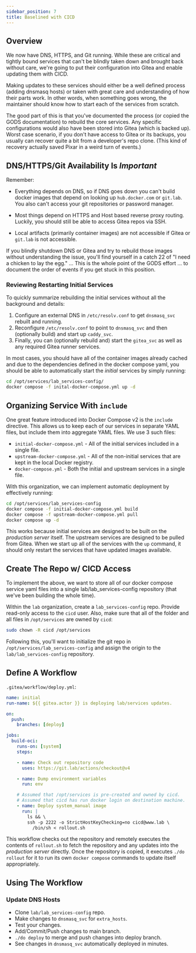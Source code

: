 ```yaml
---
sidebar_position: 7
title: Baselined with CICD
---
```


## Overview

We now have DNS, HTTPS, and Git running. While these are critical and tightly bound services that can't be blindly taken down and brought back without care, we're going to put their configuration into Gitea and enable updating them with CICD. 

Making updates to these services should either be a well defined process (adding dnsmasq hosts) or taken with great care and understanding of how their parts work. In other words, when something goes wrong, the maintainer should know how to start each of the services from scratch.

The good part of this is that you've documented the process (or copied the GODS documentation) to rebuild the core services. Any specific configurations would also have been stored into Gitea (which is backed up). Worst case scenario, if you don't have access to Gitea or its backups, you usually can recover quite a bit from a developer's repo clone. (This kind of recovery actually saved Pixar in a weird turn of events.)

## DNS/HTTPS/Git Availability Is _Important_

Remember:

- Everything depends on DNS, so if DNS goes down you can't build docker images that depend on looking up `hub.docker.com` or `git.lab`. You also can't access your git repositories or password manager.

- Most things depend on HTTPS and Host based reverse proxy routing. Luckily, you should still be able to access Gitea repos via SSH.

- Local artifacts (primarily container images) are not accessible if Gitea or `git.lab` is not accessible.

If you blindly shutdown DNS or Gitea and try to rebuild those images without understanding the issue, you'll find yourself in a catch 22 of "I need a chicken to lay the egg." ... This is the whole point of the GODS effort ... to document the order of events if you get stuck in this position.

### Reviewing Restarting Initial Services

To quickly summarize rebuilding the initial services without all the background and details:

1. Configure an external DNS in `/etc/resolv.conf` to get `dnsmasq_svc` rebuilt and running.
2. Reconfigure `/etc/resolv.conf` to point to `dnsmasq_svc` and then (optionally build) and start up `caddy_svc`.
3. Finally, you can (optionally rebuild and) start the `gitea_svc` as well as any required Gitea runner services.

In most cases, you should have all of the container images already cached and due to the dependencies defined in the docker compose yaml, you should be able to automatically start the _initial_ services by simply running:

```sh
cd /opt/services/lab_services-config/
docker compose -f inital-docker-compose.yml up -d
```

## Organizing Service With `include`

One great feature introduced into Docker Compose v2 is the `include` directive. This allows us to keep each of our services in separate YAML files, but include them into aggregate YAML files. We use 3 such files:

- `initial-docker-compose.yml` - All of the initial services included in a single file.
- `upstream-docker-compose.yml` - All of the non-initial services that are kept in the local Docker registry.
- `docker-compose.yml` - Both the initial and upstream services in a single file.

With this organization, we can implement automatic deployment by effectively running:

```sh
cd /opt/services/lab_services-config
docker compose -f initial-docker-compose.yml build
docker compose -f upstream-docker-compose.yml pull
docker compose up -d
```

This works because initial services are designed to be built on the _production server_ itself. The upstream services are designed to be pulled from Gitea. When we start up all of the services with the `up` command, it should only restart the services that have updated images available.

## Create The Repo w/ CICD Access

To implement the above, we want to store all of our docker compose service yaml files into a single lab/lab_services-config repository (that we've been building the whole time).

Within the `lab` organization, create a `lab_services-config` repo. Provide read-only access to the `cicd` user. Also, make sure that all of the folder and all files in `/opt/services` are owned by `cicd`:

```sh
sudo chown -R cicd /opt/services
```

Following this, you'll want to initialize the git repo in `/opt/services/lab_services-config` and assign the origin to the `lab/lab_services-config` repository.

## Define A Workflow

`.gitea/workflow/deploy.yml`:

```yaml
name: initial
run-name: ${{ gitea.actor }} is deploying lab/services updates.

on:
  push: 
    branches: [deploy]

jobs:
  build-oci:
    runs-on: [system]
    steps:

    - name: Check out repository code
      uses: https://git.lab/actions/checkout@v4

    - name: Dump environment variables
      run: env

    # Assumed that /opt/services is pre-created and owned by cicd.
    # Assumed that cicd has run docker login on destination machine.
    - name: Deploy system_manual image
      run: |
        ls && \
        ssh -p 2222 -o StrictHostKeyChecking=no cicd@www.lab \
          /bin/sh < rollout.sh
```

This workflow checks out the repository and remotely executes the contents of `rollout.sh` to fetch the repository and any updates into the _production server_ directly. Once the repository is copied, it executes `./do rollout` for it to run its own `docker compose` commands to update itself appropriately.

## Using The Workflow

<!-- TODO: Test these! -->

### Update DNS Hosts

- Clone `lab/lab_services-config` repo.
- Make changes to `dnsmasq_svc` for `extra_hosts`.
- Test your changes.
- Add/Commit/Push changes to main branch.
- `./do deploy` to merge and push changes into deploy branch.
- See changes in `dnsmasq_svc` automatically deployed in minutes.







